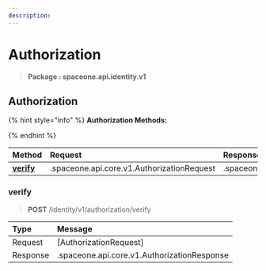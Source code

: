 ```yaml
---
description:  
---
```

# Authorization

>  **Package : spaceone.api.identity.v1**

## Authorization

{% hint style="info" %}
**Authorization Methods:**

{%  endhint %}


| Method | Request | Response |
| :----- | :-------- | :-------- |
| [**verify**](authorization.md#verify)| .spaceone.api.core.v1.AuthorizationRequest|  .spaceone.api.core.v1.AuthorizationResponse| 
 

 
### verify
> **POST** /identity/v1/authorization/verify
>


| Type | Message |
| :--- | :--- |
| Request | [AuthorizationRequest] |
| Response | .spaceone.api.core.v1.AuthorizationResponse |


